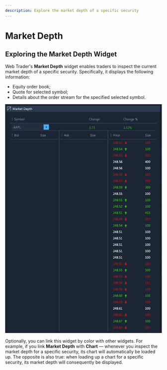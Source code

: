 ```yaml
---
description: Explore the market depth of a specific security
---
```


# Market Depth

## Exploring the Market Depth Widget

Web Trader's **Market Depth** widget enables traders to inspect the current market depth of a specific security. Specifically, it displays the following information:

* Equity order book;
* Quote for selected symbol;
* Details about the order stream for the specified selected symbol.

![](../../../.gitbook/assets/screenshot-2020-03-20-at-20.21.52.png)

Optionally, you can link this widget by color with other widgets. For example, if you link **Market Depth** with **Chart** — whenever you inspect the market depth for a specific security, its chart will automatically be loaded up. The opposite is also true: when loading up a chart for a specific security, its market depth will consequently be displayed.


